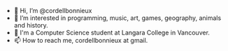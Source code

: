 - 👋 Hi, I’m @cordellbonnieux
- 👀 I’m interested in programming, music, art, games, geography, animals and history.
- 🌱 I'm a Computer Science student at Langara College in Vancouver.
- 📫 How to reach me, cordellbonnieux at gmail.
